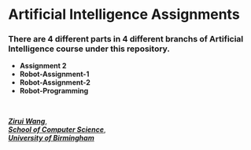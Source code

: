 # Artificial Intelligence Assignments

### There are 4 different parts in 4 different branchs of Artificial Intelligence course under this repository.

* **Assignment 2**
* **Robot-Assignment-1**
* **Robot-Assignment-2**
* **Robot-Programming**

&nbsp;
&nbsp;

<u>***Zirui Wang***</u>,  
<u>***School of Computer Science***</u>,  
<u>***University of Birmingham***</u>
